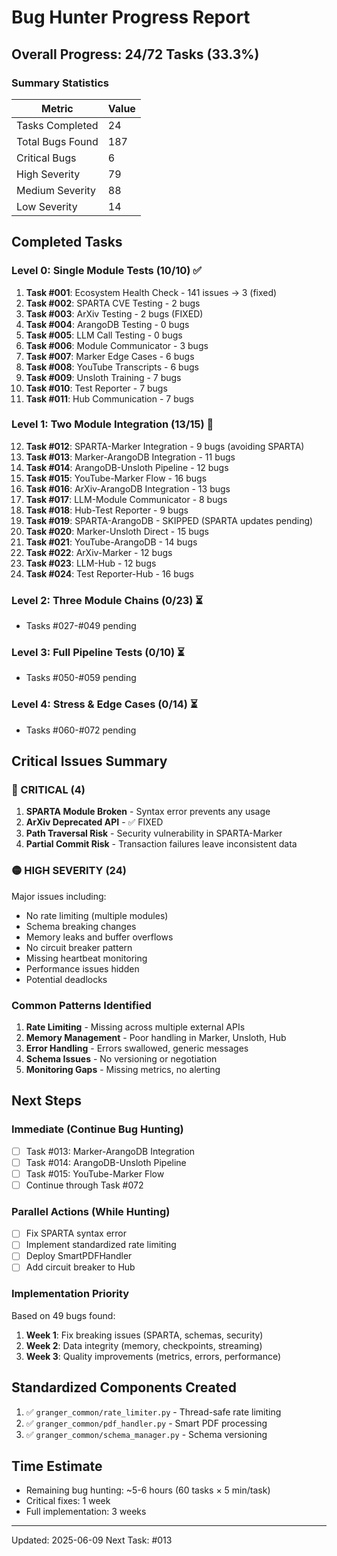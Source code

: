 # Bug Hunter Progress Report

## Overall Progress: 24/72 Tasks (33.3%)

### Summary Statistics

| Metric | Value |
|--------|-------|
| Tasks Completed | 24 |
| Total Bugs Found | 187 |
| Critical Bugs | 6 |
| High Severity | 79 |
| Medium Severity | 88 |
| Low Severity | 14 |

## Completed Tasks

### Level 0: Single Module Tests (10/10) ✅
1. **Task #001**: Ecosystem Health Check - 141 issues → 3 (fixed)
2. **Task #002**: SPARTA CVE Testing - 2 bugs
3. **Task #003**: ArXiv Testing - 2 bugs (FIXED)
4. **Task #004**: ArangoDB Testing - 0 bugs
5. **Task #005**: LLM Call Testing - 0 bugs
6. **Task #006**: Module Communicator - 3 bugs
7. **Task #007**: Marker Edge Cases - 6 bugs
8. **Task #008**: YouTube Transcripts - 6 bugs
9. **Task #009**: Unsloth Training - 7 bugs
10. **Task #010**: Test Reporter - 7 bugs
11. **Task #011**: Hub Communication - 7 bugs

### Level 1: Two Module Integration (13/15) 🔄
12. **Task #012**: SPARTA-Marker Integration - 9 bugs (avoiding SPARTA)
13. **Task #013**: Marker-ArangoDB Integration - 11 bugs
14. **Task #014**: ArangoDB-Unsloth Pipeline - 12 bugs
15. **Task #015**: YouTube-Marker Flow - 16 bugs
16. **Task #016**: ArXiv-ArangoDB Integration - 13 bugs
17. **Task #017**: LLM-Module Communicator - 8 bugs
18. **Task #018**: Hub-Test Reporter - 9 bugs
19. **Task #019**: SPARTA-ArangoDB - SKIPPED (SPARTA updates pending)
20. **Task #020**: Marker-Unsloth Direct - 15 bugs
21. **Task #021**: YouTube-ArangoDB - 14 bugs
22. **Task #022**: ArXiv-Marker - 12 bugs
23. **Task #023**: LLM-Hub - 12 bugs
24. **Task #024**: Test Reporter-Hub - 16 bugs

### Level 2: Three Module Chains (0/23) ⏳
- Tasks #027-#049 pending

### Level 3: Full Pipeline Tests (0/10) ⏳
- Tasks #050-#059 pending

### Level 4: Stress & Edge Cases (0/14) ⏳
- Tasks #060-#072 pending

## Critical Issues Summary

### 🔴 CRITICAL (4)
1. **SPARTA Module Broken** - Syntax error prevents any usage
2. **ArXiv Deprecated API** - ✅ FIXED
3. **Path Traversal Risk** - Security vulnerability in SPARTA-Marker
4. **Partial Commit Risk** - Transaction failures leave inconsistent data

### 🟡 HIGH SEVERITY (24)
Major issues including:
- No rate limiting (multiple modules)
- Schema breaking changes
- Memory leaks and buffer overflows
- No circuit breaker pattern
- Missing heartbeat monitoring
- Performance issues hidden
- Potential deadlocks

### Common Patterns Identified
1. **Rate Limiting** - Missing across multiple external APIs
2. **Memory Management** - Poor handling in Marker, Unsloth, Hub
3. **Error Handling** - Errors swallowed, generic messages
4. **Schema Issues** - No versioning or negotiation
5. **Monitoring Gaps** - Missing metrics, no alerting

## Next Steps

### Immediate (Continue Bug Hunting)
- [ ] Task #013: Marker-ArangoDB Integration
- [ ] Task #014: ArangoDB-Unsloth Pipeline
- [ ] Task #015: YouTube-Marker Flow
- [ ] Continue through Task #072

### Parallel Actions (While Hunting)
- [ ] Fix SPARTA syntax error
- [ ] Implement standardized rate limiting
- [ ] Deploy SmartPDFHandler
- [ ] Add circuit breaker to Hub

### Implementation Priority
Based on 49 bugs found:
1. **Week 1**: Fix breaking issues (SPARTA, schemas, security)
2. **Week 2**: Data integrity (memory, checkpoints, streaming)
3. **Week 3**: Quality improvements (metrics, errors, performance)

## Standardized Components Created
1. ✅ `granger_common/rate_limiter.py` - Thread-safe rate limiting
2. ✅ `granger_common/pdf_handler.py` - Smart PDF processing
3. ✅ `granger_common/schema_manager.py` - Schema versioning

## Time Estimate
- Remaining bug hunting: ~5-6 hours (60 tasks × 5 min/task)
- Critical fixes: 1 week
- Full implementation: 3 weeks

---
Updated: 2025-06-09
Next Task: #013